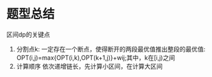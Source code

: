 <!--
 * @Author: ChengWang(cheng.wang.801@gmail.com)
 * @Date: 2020-12-27 20:51:12
 * @LastEditors: ChengWang
 * @LastEditTime: 2020-12-27 20:58:57
 * @FilePath: /practice/algorithm/dp/a-区间dp aka 划分型/readme.md
-->

# 题型总结
  区间dp的关键点
   1. 分割点k: 一定存在一个断点，使得断开的两段最优值推出整段的最优值: 
    OPT(i,j)=max{OPT(i,k),OPT(k+1,j)}+wij;其中，k在[i,j)之间
   2. 计算顺序
      依次递增链长，先计算小区间，在计算大区间
  